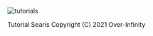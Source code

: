 ![tutorials](https://user-images.githubusercontent.com/67686187/142154169-efd4d1f8-dc37-4ea9-84db-52c6c1006116.jpg)

Tutorial Searis 
Copyright (C) 2021 Over-Infinity
